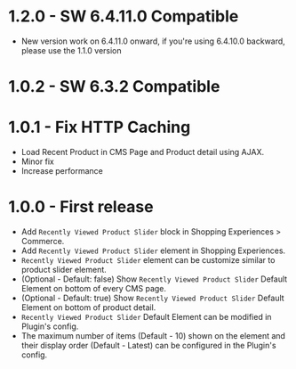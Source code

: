 # 1.2.0 - SW 6.4.11.0 Compatible
- New version work on 6.4.11.0 onward, if you're using 6.4.10.0 backward, please use the 1.1.0 version

# 1.0.2 - SW 6.3.2 Compatible

# 1.0.1 - Fix HTTP Caching
- Load Recent Product in CMS Page and Product detail using AJAX.
- Minor fix
- Increase performance

# 1.0.0 - First release
- Add `Recently Viewed Product Slider` block in Shopping Experiences > Commerce.
- Add `Recently Viewed Product Slider` element in Shopping Experiences.
- `Recently Viewed Product Slider` element can be customize similar to product slider element.
- (Optional - Default: false) Show `Recently Viewed Product Slider` Default Element on bottom of every CMS page.
- (Optional - Default: true) Show `Recently Viewed Product Slider` Default Element on bottom of product detail.
- `Recently Viewed Product Slider` Default Element can be modified in Plugin's config.
- The maximum number of items (Default - 10) shown on the element and their display order (Default - Latest) can be configured in the Plugin's config.
